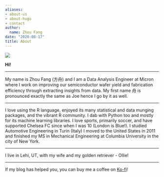 ```yaml
---
aliases:
- about-us
- about-hugo
- contact
author:
  name: Zhou Fang
date: "2020-08-17"
title: About
---
```

![](/./about_files/cover.jpg)

**Hi!**
***
My name is Zhou Fang (方舟) and I am a Data Analysis Engineer at Micron where I work on improving our semiconductor wafer yield and fabrication efficiency through extracting insights from data. My first name 舟 is pronounced exactly the same as Joe hence I go by it as well.   
***
I love using the R language, enjoyed its many statistical and data munging packages, and the vibrant R community. I dab with Python too and mostly for its machine learning libraries. I love sports, primarily soccer, and have supported Chelsea FC since when I was 10 (London is Blue!). I studied Automotive Engineering in Turin (Italy) I moved to the United States in 2011 and finished my MS in Mechanical Engineering at Columbia University in the city of New York.
***
I live in Lehi, UT, with my wife and my golden retriever - Ollie!
***
If my blog has helped you, you can buy me a coffee on [Ko-fi](https://ko-fi.com/fjoe88)!  
